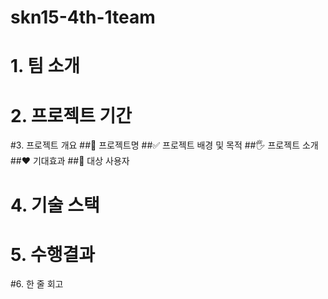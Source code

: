 # skn15-4th-1team
# 1. 팀 소개
# 2. 프로젝트 기간
#3. 프로젝트 개요
##📕 프로젝트명
##✅ 프로젝트 배경 및 목적
##🖐️ 프로젝트 소개
##❤️ 기대효과
##👤 대상 사용자
# 4. 기술 스택
# 5. 수행결과
#6. 한 줄 회고
